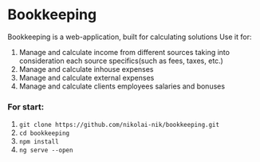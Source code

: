 # Bookkeeping
Bookkeeping is a web-application, built for calculating solutions
Use it for: 
1. Manage and calculate income from different sources taking into consideration each source specifics(such as fees, taxes, etc.) 
2. Manage and calculate inhouse expenses
3. Manage and calculate external expenses
4. Manage and calculate clients employees salaries and bonuses

### For start:

1. `git clone https://github.com/nikolai-nik/bookkeeping.git`
2. `cd bookkeeping`
3. `npm install`
4. `ng serve --open`
